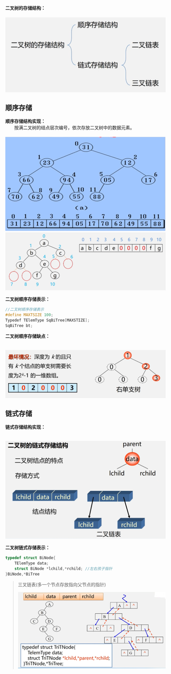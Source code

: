 **二叉树的存储结构：**  
　![](./images/二叉树的存储结构.png)
## 顺序存储
**顺序存储结构实现：**  
　　按满二叉树的结点层次编号，依次存放二叉树中的数据元素。  
　![](./images/二叉树的顺序存储1.png)
　![](./images/二叉树的顺序存储2.png)

 **二叉树顺序存储表示：**
```cpp
//二叉树顺序存储表示
#define MAXTSIZE 100;
Typedef TElemType SqBiTree[MAXSTIZE];
SqBiTree bt;
```
**二叉树顺序存储缺点：**  

　![](./images/二叉树顺序存储缺点.png)
## 链式存储
**链式存储结构实现：**  

　![](./images/二叉树的链式存储结构.png)

  **二叉树链式存储表示：**
```cpp
typedef struct BiNode{
    TElemType data;
    struct BiNode *lchild,*rchild; //左右孩子指针
}BiNode,*BiTree
```

>三叉链表(多一个节点存放指向父节点的指针)
>
>![](./images/三叉链表.png)

